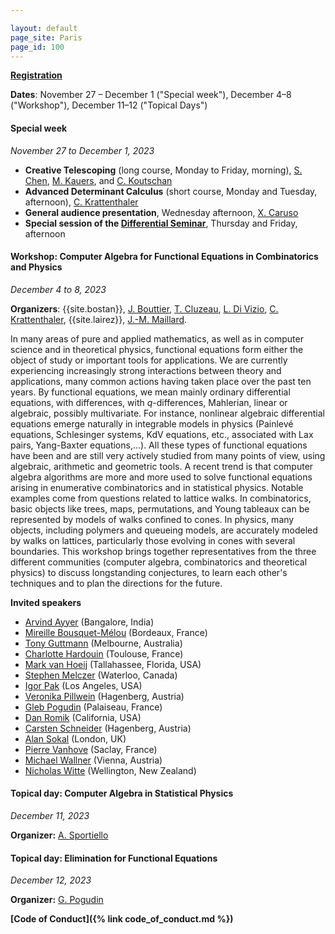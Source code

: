 ```yaml
---

layout: default
page_site: Paris
page_id: 100
---
```


**[Registration](https://indico.math.cnrs.fr/event/8115/registrations)**

**Dates**: November 27 &ndash; December 1 ("Special week"), December 4&ndash;8 ("Workshop"), December 11&ndash;12 ("Topical Days")

#### Special week 
*November 27 to December 1, 2023*
* **Creative Telescoping** (long course, Monday to Friday, morning), [S. Chen](http://www.mmrc.iss.ac.cn/~schen), [M. Kauers](http://www.kauers.de), and [C. Koutschan](http://www.koutschan.de)
* **Advanced Determinant Calculus** (short course, Monday and Tuesday, afternoon), [C. Krattenthaler](https://www.mat.univie.ac.at/~kratt/)
* **General audience presentation**, Wednesday afternoon, [X. Caruso](https://xavier.caruso.ovh)
* **Special session of the [Differential Seminar](https://divizio.joomla.com/sem-diff)**, Thursday and Friday, afternoon


#### Workshop: Computer Algebra for Functional Equations in Combinatorics and Physics

*December 4 to 8, 2023*

**Organizers**:  {{site.bostan}}, 
[J. Bouttier](https://www.ipht.fr/Pisp/jeremie.bouttier),
[T. Cluzeau](https://www.unilim.fr/pages_perso/thomas.cluzeau/), [L. Di Vizio](https://divizio.joomla.com/), [C. Krattenthaler](https://www.mat.univie.ac.at/~kratt/), {{site.lairez}}, [J.-M. Maillard](https://www.lptmc.jussieu.fr/users/maillard).


In many areas of pure and applied mathematics, as well as in computer science and in theoretical physics,
functional equations form either the object of study or important tools for applications.
We are currently experiencing increasingly strong interactions between theory and applications, many common actions having taken place over the past ten years.
By functional equations, we mean mainly ordinary differential equations, with differences, with $q$-differences, Mahlerian, linear or algebraic, possibly multivariate.
For instance, nonlinear algebraic differential equations emerge naturally in integrable models in physics
(Painlevé equations, Schlesinger systems, KdV equations, etc., associated with Lax pairs,  Yang-Baxter equations,...).
All these types of functional equations have been and are still very actively studied from many points of view, using algebraic, arithmetic and geometric tools.
A recent trend is that computer algebra algorithms are more and more used to solve functional equations arising in enumerative combinatorics and in statistical physics.
Notable examples come from questions related to lattice walks.
In combinatorics, basic objects like trees, maps, permutations,  and Young tableaux can be represented by models of walks confined to cones.
In physics, many objects, including polymers and queueing models, are accurately modeled by walks on lattices, particularly those evolving in cones with several  boundaries. 
This workshop brings together representatives from the three different communities (computer algebra, combinatorics and theoretical physics) to discuss longstanding conjectures, to learn each other's techniques and to plan the directions for the future.

**Invited speakers**
- [Arvind Ayyer](http://math.iisc.ac.in/~arvind/) (Bangalore, India)
- [Mireille Bousquet-Mélou](https://www.labri.fr/perso/bousquet/) (Bordeaux, France)
- [Tony Guttmann](https://blogs.unimelb.edu.au/tony-guttmann/) (Melbourne, Australia)
- [Charlotte Hardouin](https://perso.math.univ-toulouse.fr/hardouin/) (Toulouse, France)
- [Mark van Hoeij](https://www.math.fsu.edu/~hoeij/) (Tallahassee, Florida, USA)
- [Stephen Melczer](https://melczer.ca) (Waterloo, Canada)
- [Igor Pak](https://www.math.ucla.edu/~pak/) (Los Angeles, USA)
- [Veronika Pillwein](https://risc.jku.at/m/veronika-pillwein/) (Hagenberg, Austria)
- [Gleb Pogudin](http://www.lix.polytechnique.fr/Labo/Gleb.POGUDIN/) (Palaiseau, France)
- [Dan Romik](https://www.math.ucdavis.edu/~romik/) (California, USA)
- [Carsten Schneider](https://risc.jku.at/m/carsten-schneider/) (Hagenberg, Austria)
- [Alan Sokal](https://www.ucl.ac.uk/~ucahad0/) (London, UK)
- [Pierre Vanhove](https://pierrevanhove.github.io) (Saclay, France)
- [Michael Wallner](https://dmg.tuwien.ac.at/mwallner/) (Vienna, Austria)
- [Nicholas Witte]() (Wellington, New Zealand)



#### Topical day: Computer Algebra in Statistical Physics

*December 11, 2023*

**Organizer:** [A. Sportiello](https://lipn.univ-paris13.fr/~sportiello/index_eng.html)

#### Topical day: Elimination for Functional Equations

*December 12, 2023*

**Organizer:** [G. Pogudin](http://www.lix.polytechnique.fr/Labo/Gleb.POGUDIN/)



**[Code of Conduct]({% link code_of_conduct.md %})**



